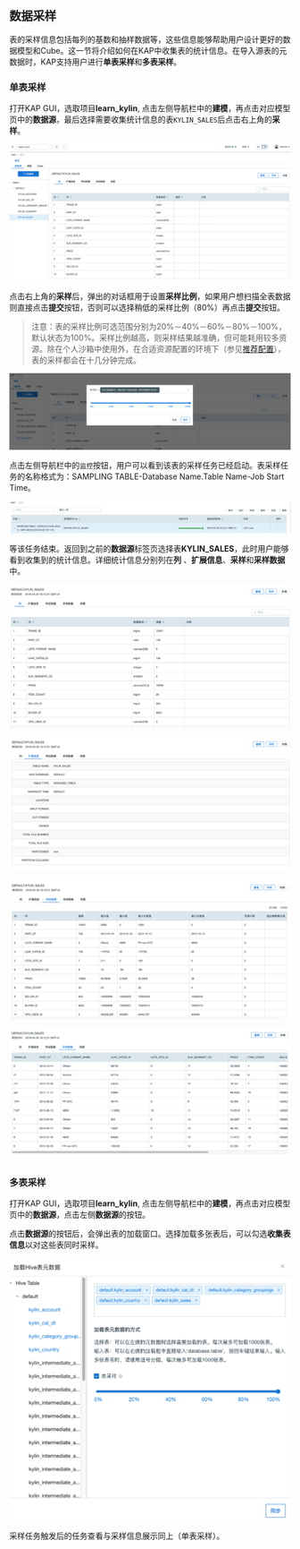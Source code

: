 ## 数据采样

表的采样信息包括每列的基数和抽样数据等，这些信息能够帮助用户设计更好的数据模型和Cube。这一节将介绍如何在KAP中收集表的统计信息。在导入源表的元数据时，KAP支持用户进行**单表采样**和**多表采样**。

### 单表采样

打开KAP GUI，选取项目**learn_kylin**, 点击左侧导航栏中的**建模**，再点击对应模型页中的**数据源**，最后选择需要收集统计信息的表`KYLIN_SALES`后点击右上角的**采样**。

![](images/tablesampling_cn.png)



点击右上角的**采样**后，弹出的对话框用于设置**采样比例**，如果用户想扫描全表数据则直接点击**提交**按钮，否则可以选择稍低的采样比例（80%）再点击**提交**按钮。

> 注意：表的采样比例可选范围分别为20%－40%－60%－80%－100%，默认状态为100%。采样比例越高，则采样结果越准确，但可能耗用较多资源。除在个人沙箱中使用外，在合适资源配置的环境下（参见[推荐配置](../config/recommend_settings.cn.md)），表的采样都会在十几分钟完成。

![](images/tablesampling_cn_percentage.png)

点击左侧导航栏中的`监控`按钮，用户可以看到该表的采样任务已经启动。表采样任务的名称格式为：SAMPLING TABLE-Database Name.Table Name-Job Start Time。

![](images/tablesampling_cn_job.png)



等该任务结束。返回到之前的**数据源**标签页选择表**KYLIN_SALES**，此时用户能够看到收集到的统计信息。详细统计信息分别列在**列** 、**扩展信息**、**采样**和**采样数据**中。

![](images/tablesampling_cn_column.png)

![](images/tablesampling_cn_extend.png)

![](images/tablesampling_cn_sample.png)

![](images/tablesampling_cn_statistics.png)



### 多表采样

打开KAP GUI，选取项目**learn_kylin**, 点击左侧导航栏中的**建模**，再点击对应模型页中的**数据源**，点击左侧**数据源**的按钮。

点击**数据源**的按钮后，会弹出表的加载窗口。选择加载多张表后，可以勾选**收集表信息**以对这些表同时采样。

![](images/tablesampling_cn_loadtable.png)

采样任务触发后的任务查看与采样信息展示同上（单表采样）。